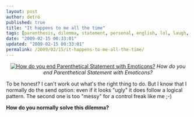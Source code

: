 ```yaml
---
layout: post
author: detro
published: true
title: "It happens to me all the time"
tags: [parenthesis, dilemma, statement, personal, english, lol, laugh, strip, curiosity, comic]
date: "2009-02-15 00:33:01"
updated: "2009-02-15 00:33:01"
permalink: /2009/02/15/it-happens-to-me-all-the-time/
---
```


<div align="center">
<a href="http://xkcd.com/541/"><img src="http://imgs.xkcd.com/comics/ted_talk.png" alt="How do you end Parenthetical Statement with Emoticons?" /></a>
<em>How do you end Parenthetical Statement with Emoticons?</em>
</div>

To be honest? I can't work out what's the right thing to do. But I know that I normally do the send option: even if it looks "ugly" it does follow a logical pattern. The second one is too "messy" for a control freak like me ;-)

<strong>How do you normally solve this dilemma?</strong>
